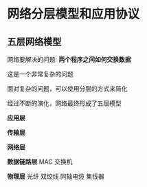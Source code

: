# 网络分层模型和应用协议

## 五层网络模型

网络要解决的问题: **两个程序之间如何交换数据**

这是一个非常复杂的问题

面对复杂的问题，可以使用分层的方式来简化

经过不断的演化，网络最终形成了五层模型


**应用层**

**传输层**

**网络层**

**数据链路层**   MAC  交换机

**物理层**   光纤  双绞线  同轴电缆  集线器
